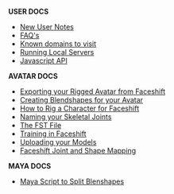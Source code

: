 **USER DOCS**

* [New User Notes](https://github.com/highfidelity/hifi/wiki/New-User-Notes)
* [FAQ's](https://github.com/highfidelity/hifi/wiki/Frequently-Asked-Questions-(FAQ))
* [Known domains to visit](https://github.com/highfidelity/hifi/wiki/Domains)
* [Running Local Servers](https://github.com/highfidelity/hifi/wiki/Running-Local-Servers)
* [Javascript API](https://github.com/highfidelity/hifi/wiki/Javascript-API)

**AVATAR DOCS**

* [Exporting your Rigged Avatar from Faceshift](https://github.com/highfidelity/hifi/wiki/Exporting-Your-Rigged-Avatar-From-Faceshift)
* [Creating Blendshapes for your Avatar](https://github.com/highfidelity/hifi/wiki/Creating-Blendshapes-for-your-Avatar)
* [How to Rig a Character for Faceshift](https://github.com/highfidelity/hifi/wiki/How-to-Rig-a-Character-for-Faceshift)
* [Naming your Skeletal Joints](https://github.com/highfidelity/hifi/wiki/Naming-Your-Skeletal-Joints)
* [The FST File](https://github.com/highfidelity/hifi/wiki/The-FST-file)
* [Training in Faceshift](https://github.com/highfidelity/hifi/wiki/Training-in-Faceshift)
* [Uploading your Models](https://github.com/highfidelity/hifi/wiki/Uploading-Your-Models)
* [Faceshift Joint and Shape Mapping](https://github.com/highfidelity/hifi/wiki/Faceshift-Joint-and-Shape-Mapping)

**MAYA DOCS**

* [Maya Script to Split Blenshapes](https://github.com/highfidelity/hifi/wiki/Maya-Script-to-Split-Blenshapes)

